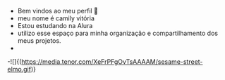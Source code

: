 - Bem vindos ao meu perfil 🩵
- meu nome é camily vitória
- Estou estudando na Alura
- utilizo esse espaço para minha organização e compartilhamento dos meus projetos.
- 
-![]{(https://media.tenor.com/XeFrPFgOvTsAAAAM/sesame-street-elmo.gif)}
